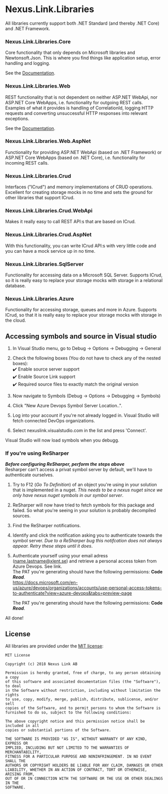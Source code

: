 # Nexus.Link.Libraries

All libraries currently support both .NET Standard (and thereby .NET Core) and .NET Framework.

### Nexus.Link.Libraries.Core

Core functionality that only depends on Microsoft libraries and Newtonsoft.Json. This is where you find things like application setup, error handling and logging.

See the [Documentation](src/Libraries.Core/README.md).

### Nexus.Link.Libraries.Web

REST functionality that is not dependent on neither ASP.NET WebApi, nor ASP.NET Core WebApps, i.e. functionality for outgoing REST calls. Examples of what it provides is handling of CorrelationId, logging HTTP requests and converting unsuccessful HTTP responses into relevant exceptions.

See the [Documentation](src/Libraries.Web/README.md).

### Nexus.Link.Libraries.Web.AspNet

Functionality for providing ASP.NET WebApi (based on .NET Framework) or ASP.NET Core WebApps (based on .NET Core), i.e. functionality for incoming REST calls.

### Nexus.Link.Libraries.Crud

Interfaces ("ICrud") and memory implementations of CRUD operations. Excellent for creating storage mocks in no time and sets the ground for other libraries that support ICrud.

### Nexus.Link.Libraries.Crud.WebApi

Makes it really easy to call REST API:s that are based on ICrud.

### Nexus.Link.Libraries.Crud.AspNet

With this functionality, you can write ICrud API:s with very little code and you can have a mock service up in no time.

### Nexus.Link.Libraries.SqlServer

Functionality for accessing data on a Microsoft SQL Server. Supports ICrud, so it is really easy to replace your storage mocks with storage in a relational database.

### Nexus.Link.Libraries.Azure

Functionality for accessing storage, queues and more in Azure. Supports ICrud, so that it is really easy to replace your storage mocks with storage in the 
cloud.

## Accessing symbols and source in Visual studio
1. In Visual Studio menu, go to Debug &rarr; Options &rarr; Debugging &rarr; General

2. Check the following boxes (You do not have to check any of the nested boxes):\
 :heavy_check_mark: Enable source server support\
 :heavy_check_mark: Enable Source Link support\
 :heavy_check_mark: Required source files to exactly match the original version

3. Now navigate to Symbols (Debug &rarr; Options &rarr; Debugging &rarr; Symbols)

4. Click "New Azure Devops Symbol Server Location..".

5. Log into your account if you're not already logged in. Visual Studio will fetch connected DevOps organizations.

6. Select nexuslink.visualstudio.com in the list and press 'Connect'.

Visual Studio will now load symbols when you debugg.

### **If you're using ReSharper**
***Before configuring ReSharper, perform the steps above***\
Resharper can't access a privat symbol server by default, we'll have to authenticate ourselves. 

1. Try to F12 (*Go To Definition*) of an object you're using in your solution that is implemented in a nuget. *This needs to be a nexus nuget since we only have nexus nuget symbols in our symbol server*.

2. ReSharper will now have tried to fetch symbols for this package and failed. So what you're seeing in your solution is probably decompiled sources.

3. Find the ReSharper notifications.

4. Identify and click the notification asking you to authenticate towards the symbol server. *Due to a ReSharper bug this notifcation does not always appear. Retry these steps until it does*.

5. Authenticate yourself using your email adress (name.lastname@xlent.se) and retrieve a personal access token from Azure Devops. See link.\
   The PAT you're generating should have the following permissions: **Code *Read***.\
https://docs.microsoft.com/en-us/azure/devops/organizations/accounts/use-personal-access-tokens-to-authenticate?view=azure-devops&tabs=preview-page

    The PAT you're generating should have the following permissions: **Code *Read***.

All done!

## License

All libraries are provided under the [MIT license](https://choosealicense.com/licenses/mit/):

```
MIT License

Copyright (c) 2018 Nexus Link AB

Permission is hereby granted, free of charge, to any person obtaining a copy
of this software and associated documentation files (the "Software"), to deal
in the Software without restriction, including without limitation the rights
to use, copy, modify, merge, publish, distribute, sublicense, and/or sell
copies of the Software, and to permit persons to whom the Software is
furnished to do so, subject to the following conditions:

The above copyright notice and this permission notice shall be included in all
copies or substantial portions of the Software.

THE SOFTWARE IS PROVIDED "AS IS", WITHOUT WARRANTY OF ANY KIND, EXPRESS OR
IMPLIED, INCLUDING BUT NOT LIMITED TO THE WARRANTIES OF MERCHANTABILITY,
FITNESS FOR A PARTICULAR PURPOSE AND NONINFRINGEMENT. IN NO EVENT SHALL THE
AUTHORS OR COPYRIGHT HOLDERS BE LIABLE FOR ANY CLAIM, DAMAGES OR OTHER
LIABILITY, WHETHER IN AN ACTION OF CONTRACT, TORT OR OTHERWISE, ARISING FROM,
OUT OF OR IN CONNECTION WITH THE SOFTWARE OR THE USE OR OTHER DEALINGS IN THE
SOFTWARE.
```
